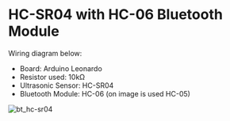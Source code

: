 # HC-SR04 with HC-06 Bluetooth Module 


Wiring diagram below: 

- Board: Arduino Leonardo
- Resistor used: 10kΩ
- Ultrasonic Sensor: HC-SR04 
- Bluetooth Module: HC-06 (on image is used HC-05)

![bt_hc-sr04](https://cloud.githubusercontent.com/assets/18743955/24082236/75bd7a5e-0cc2-11e7-9096-ddae0389b8af.png)

